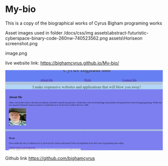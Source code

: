 # My-bio

This is a copy of the biographical works of Cyrus Bigham programing works

Asset images used in folder /docs/css/img
assets\abstract-futuristic-cyberspace-binary-code-260nw-740523562.png
assets\Horiseon screenshot.png


image.png

live website link: https://bighamcyrus.github.io/My-bio/

![](assets/Screenshot.jpg)

Github link https://github.com/bighamcyrus